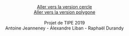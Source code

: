 <center>
<a href="https://walfdu.github.io/pong/pongCercle.html"> Aller vers la version cercle </a>
<br>
<a href="https://github.com/WalfDu/pongPolygone.html"> Aller vers la version polygone </a>
<br><br>
Projet de TIPE 2019
<br>
Antoine Jeanneney - Alexandre Liban - Raphaël Durandy
</center>
